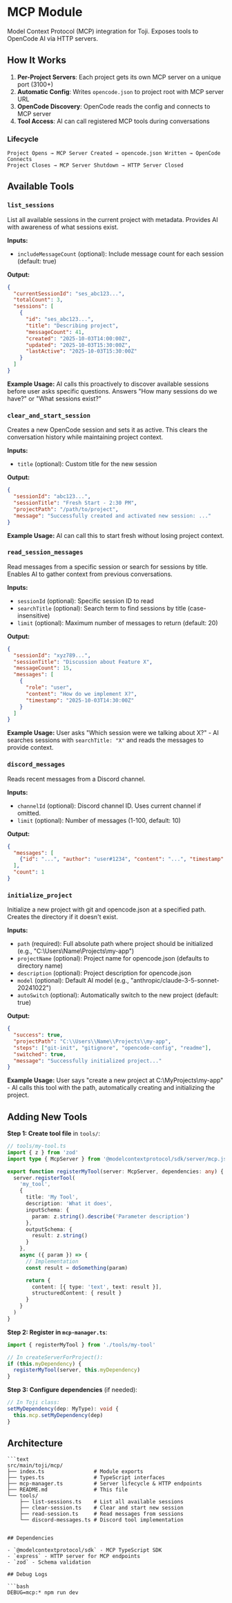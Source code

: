 # MCP Module

Model Context Protocol (MCP) integration for Toji. Exposes tools to OpenCode AI via HTTP servers.

## How It Works

1. **Per-Project Servers**: Each project gets its own MCP server on a unique port (3100+)
2. **Automatic Config**: Writes `opencode.json` to project root with MCP server URL
3. **OpenCode Discovery**: OpenCode reads the config and connects to MCP server
4. **Tool Access**: AI can call registered MCP tools during conversations

### Lifecycle

```text
Project Opens → MCP Server Created → opencode.json Written → OpenCode Connects
Project Closes → MCP Server Shutdown → HTTP Server Closed
```

## Available Tools

### `list_sessions`

List all available sessions in the current project with metadata. Provides AI with awareness of what sessions exist.

**Inputs:**

- `includeMessageCount` (optional): Include message count for each session (default: true)

**Output:**

```json
{
  "currentSessionId": "ses_abc123...",
  "totalCount": 3,
  "sessions": [
    {
      "id": "ses_abc123...",
      "title": "Describing project",
      "messageCount": 41,
      "created": "2025-10-03T14:00:00Z",
      "updated": "2025-10-03T15:30:00Z",
      "lastActive": "2025-10-03T15:30:00Z"
    }
  ]
}
```

**Example Usage:**
AI calls this proactively to discover available sessions before user asks specific questions. Answers "How many sessions do we have?" or "What sessions exist?"

### `clear_and_start_session`

Creates a new OpenCode session and sets it as active. This clears the conversation history while maintaining project context.

**Inputs:**

- `title` (optional): Custom title for the new session

**Output:**

```json
{
  "sessionId": "abc123...",
  "sessionTitle": "Fresh Start - 2:30 PM",
  "projectPath": "/path/to/project",
  "message": "Successfully created and activated new session: ..."
}
```

**Example Usage:**
AI can call this to start fresh without losing project context.

### `read_session_messages`

Read messages from a specific session or search for sessions by title. Enables AI to gather context from previous conversations.

**Inputs:**

- `sessionId` (optional): Specific session ID to read
- `searchTitle` (optional): Search term to find sessions by title (case-insensitive)
- `limit` (optional): Maximum number of messages to return (default: 20)

**Output:**

```json
{
  "sessionId": "xyz789...",
  "sessionTitle": "Discussion about Feature X",
  "messageCount": 15,
  "messages": [
    {
      "role": "user",
      "content": "How do we implement X?",
      "timestamp": "2025-10-03T14:30:00Z"
    }
  ]
}
```

**Example Usage:**
User asks "Which session were we talking about X?" - AI searches sessions with `searchTitle: "X"` and reads the messages to provide context.

### `discord_messages`

Reads recent messages from a Discord channel.

**Inputs:**

- `channelId` (optional): Discord channel ID. Uses current channel if omitted.
- `limit` (optional): Number of messages (1-100, default: 10)

**Output:**

```json
{
  "messages": [
    {"id": "...", "author": "user#1234", "content": "...", "timestamp": "..."}
  ],
  "count": 1
}
```

### `initialize_project`

Initialize a new project with git and opencode.json at a specified path. Creates the directory if it doesn't exist.

**Inputs:**

- `path` (required): Full absolute path where project should be initialized (e.g., "C:\\Users\\Name\\Projects\\my-app")
- `projectName` (optional): Project name for opencode.json (defaults to directory name)
- `description` (optional): Project description for opencode.json
- `model` (optional): Default AI model (e.g., "anthropic/claude-3-5-sonnet-20241022")
- `autoSwitch` (optional): Automatically switch to the new project (default: true)

**Output:**

```json
{
  "success": true,
  "projectPath": "C:\\Users\\Name\\Projects\\my-app",
  "steps": ["git-init", "gitignore", "opencode-config", "readme"],
  "switched": true,
  "message": "Successfully initialized project..."
}
```

**Example Usage:**
User says "create a new project at C:\\MyProjects\\my-app" - AI calls this tool with the path, automatically creating and initializing the project.

## Adding New Tools

**Step 1: Create tool file** in `tools/`:

```typescript
// tools/my-tool.ts
import { z } from 'zod'
import type { McpServer } from '@modelcontextprotocol/sdk/server/mcp.js'

export function registerMyTool(server: McpServer, dependencies: any) {
  server.registerTool(
    'my_tool',
    {
      title: 'My Tool',
      description: 'What it does',
      inputSchema: {
        param: z.string().describe('Parameter description')
      },
      outputSchema: {
        result: z.string()
      }
    },
    async ({ param }) => {
      // Implementation
      const result = doSomething(param)

      return {
        content: [{ type: 'text', text: result }],
        structuredContent: { result }
      }
    }
  )
}
```

**Step 2: Register in `mcp-manager.ts`**:

```typescript
import { registerMyTool } from './tools/my-tool'

// In createServerForProject():
if (this.myDependency) {
  registerMyTool(server, this.myDependency)
}
```

**Step 3: Configure dependencies** (if needed):

```typescript
// In Toji class:
setMyDependency(dep: MyType): void {
  this.mcp.setMyDependency(dep)
}
```

## Architecture

```text
```text
src/main/toji/mcp/
├── index.ts                # Module exports
├── types.ts                # TypeScript interfaces
├── mcp-manager.ts          # Server lifecycle & HTTP endpoints
├── README.md               # This file
└── tools/
    ├── list-sessions.ts    # List all available sessions
    ├── clear-session.ts    # Clear and start new session
    ├── read-session.ts     # Read messages from sessions
    └── discord-messages.ts # Discord tool implementation
```
```

## Dependencies

- `@modelcontextprotocol/sdk` - MCP TypeScript SDK
- `express` - HTTP server for MCP endpoints
- `zod` - Schema validation

## Debug Logs

```bash
DEBUG=mcp:* npm run dev
```
